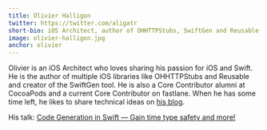 ```yaml
---
title: Olivier Halligon
twitter: https://twitter.com/aligatr
short-bio: iOS Architect, author of OHHTTPStubs, SwiftGen and Reusable.
image: olivier-halligon.jpg
anchor: olivier
---
```


<p>Olivier is an iOS Architect who loves sharing his passion for iOS and Swift.
He is the author of multiple iOS libraries like OHHTTPStubs and Reusable and creator of the SwiftGen tool.
He is also a Core Contributor alumni at CocoaPods and a current Core Contributor on fastlane.
When he has some time left, he likes to share technical ideas on <a href="http://alisoftware.github.io" target="_blank">his blog</a>.</p>

<p>His talk: <a href="http://cfp.uikonf.com/proposals/35" target="_blank">Code Generation in Swift &mdash; Gain time type safety and more!</a></p>